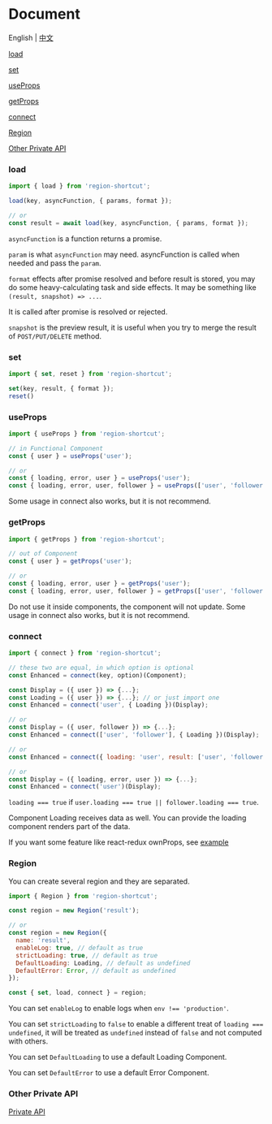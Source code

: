 # Document

English | [中文](https://github.com/regionjs/region-core/blob/master/docs/Document-zh_CN.md)

[load](#load)

[set](#set)

[useProps](#useProps)

[getProps](#getProps)

[connect](#connect)

[Region](#Region)

[Other Private API](https://github.com/regionjs/region-core/blob/master/docs/PrivateAPI.md)

### load

```javascript
import { load } from 'region-shortcut';

load(key, asyncFunction, { params, format });

// or
const result = await load(key, asyncFunction, { params, format });
```

`asyncFunction` is a function returns a promise.

`param` is what `asyncFunction` may need. asyncFunction is called when needed and pass the `param`.

`format` effects after promise resolved and before result is stored, you may do some heavy-calculating task and side effects. It may be something like `(result, snapshot) => ...`.

It is called after promise is resolved or rejected.

`snapshot` is the preview result, it is useful when you try to merge the result of `POST/PUT/DELETE` method.

### set

```javascript
import { set, reset } from 'region-shortcut';

set(key, result, { format });
reset()
```

### useProps

```javascript
import { useProps } from 'region-shortcut';

// in Functional Component
const { user } = useProps('user');

// or
const { loading, error, user } = useProps('user');
const { loading, error, user, follower } = useProps(['user', 'follower']);
```

Some usage in connect also works, but it is not recommend.

### getProps

```javascript
import { getProps } from 'region-shortcut';

// out of Component
const { user } = getProps('user');

// or
const { loading, error, user } = getProps('user');
const { loading, error, user, follower } = getProps(['user', 'follower']);
```

Do not use it inside components, the component will not update. Some usage in connect also works, but it is not recommend.

### connect

```javascript
import { connect } from 'region-shortcut';

// these two are equal, in which option is optional
const Enhanced = connect(key, option)(Component);

const Display = ({ user }) => {...};
const Loading = ({ user }) => {...}; // or just import one
const Enhanced = connect('user', { Loading })(Display);

// or
const Display = ({ user, follower }) => {...};
const Enhanced = connect(['user', 'follower'], { Loading })(Display);

// or
const Enhanced = connect({ loading: 'user', result: ['user', 'follower'] }, { Loading })(Display);

// or
const Display = ({ loading, error, user }) => {...};
const Enhanced = connect('user')(Display);
```

`loading === true` if `user.loading === true || follower.loading === true`.

Component Loading receives data as well. You can provide the loading component renders part of the data.

If you want some feature like react-redux ownProps, see [example](https://github.com/regionjs/region-core/blob/master/example/src/Selector/index.jsx)

### Region

You can create several region and they are separated.

```javascript
import { Region } from 'region-shortcut';

const region = new Region('result');

// or
const region = new Region({
  name: 'result',
  enableLog: true, // default as true
  strictLoading: true, // default as true
  DefaultLoading: Loading, // default as undefined
  DefaultError: Error, // default as undefined
});

const { set, load, connect } = region;
```

You can set `enableLog` to enable logs when `env !== 'production'`.

You can set `strictLoading` to `false` to enable a different treat of `loading === undefined`, it  will be treated as `undefined` instead of `false` and not computed with others.

You can set `DefaultLoading` to use a default Loading Component.

You can set `DefaultError` to use a default Error Component.

### Other Private API

[Private API](https://github.com/regionjs/region-core/blob/master/docs/PrivateAPI.md)

